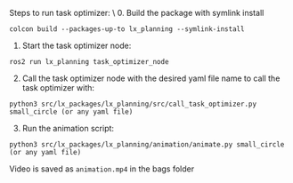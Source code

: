 Steps to run task optimizer: \\
0. Build the package with symlink install
```
colcon build --packages-up-to lx_planning --symlink-install
```
1. Start the task optimizer node:
```
ros2 run lx_planning task_optimizer_node
```
2. Call the task optimizer node with the desired yaml file name to call the task optimizer with:
```
python3 src/lx_packages/lx_planning/src/call_task_optimizer.py small_circle (or any yaml file)
```
3. Run the animation script:
```
python3 src/lx_packages/lx_planning/animation/animate.py small_circle (or any yaml file)
```
Video is saved as `animation.mp4` in the bags folder
